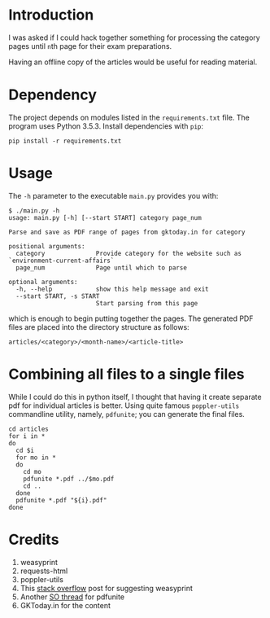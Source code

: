 # Introduction

I was asked if I could hack together something for processing the
category pages until `n`th page for their exam preparations.

Having an offline copy of the articles would be useful for reading
material.

# Dependency

The project depends on modules listed in the `requirements.txt`
file. The program uses Python 3.5.3. Install dependencies with `pip`:

    pip install -r requirements.txt

# Usage

The `-h` parameter to the executable `main.py` provides you with:

    $ ./main.py -h
    usage: main.py [-h] [--start START] category page_num
    
    Parse and save as PDF range of pages from gktoday.in for category
    
    positional arguments:
      category              Provide category for the website such as `environment-current-affairs`
      page_num              Page until which to parse
    
    optional arguments:
      -h, --help            show this help message and exit
      --start START, -s START
                            Start parsing from this page

which is enough to begin putting together the pages. The generated PDF
files are placed into the directory structure as follows:

    articles/<category>/<month-name>/<article-title>
	
# Combining all files to a single files

While I could do this in python itself, I thought that having it
create separate pdf for individual articles is better. Using quite
famous `poppler-utils` commandline utility, namely, `pdfunite`; you
can generate the final files.

    cd articles
    for i in *
    do
      cd $i
      for mo in *
      do
        cd mo
    	pdfunite *.pdf ../$mo.pdf
    	cd ..
      done
      pdfunite *.pdf "${i}.pdf"
    done

# Credits

 1. weasyprint
 1. requests-html
 1. poppler-utils
 1. This [stack overflow](https://stackoverflow.com/q/23359083/1190388) post for suggesting weasyprint
 1. Another [SO thread](https://stackoverflow.com/a/11280219/1190388) for pdfunite
 1. GKToday.in for the content
